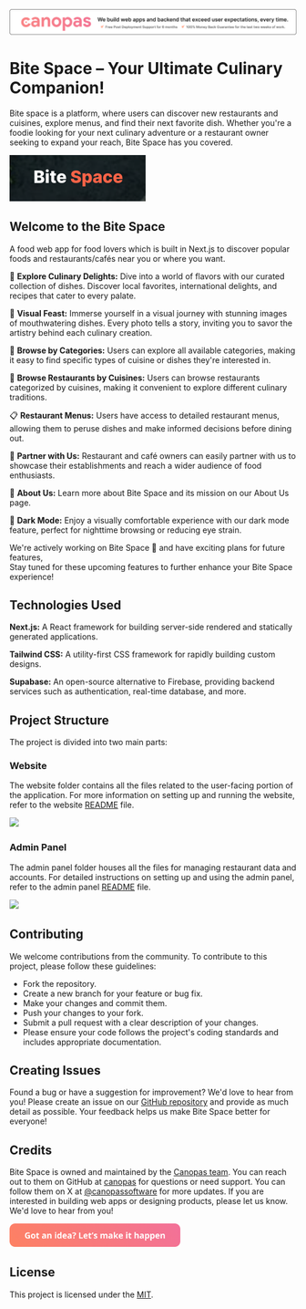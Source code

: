 <a href="https://canopas.com/contact" target="_blank"><img src="./media/cta_banner.png"/></a>

# Bite Space – Your Ultimate Culinary Companion!

Bite space is a platform, where users can discover new restaurants and cuisines, explore menus, and find their next favorite dish. Whether you're a foodie looking for your next culinary adventure or a restaurant owner seeking to expand your reach, Bite Space has you covered.

<a href="https://bitespace.in" target="_blank"><img src="./media/logo.png"/></a>

## Welcome to the Bite Space

A food web app for food lovers which is built in Next.js to discover popular foods and restaurants/cafés near you or where you want.

🍔 <b>Explore Culinary Delights:</b> Dive into a world of flavors with our curated collection of dishes. Discover local favorites, international delights, and recipes that cater to every palate.

📸 <b>Visual Feast:</b> Immerse yourself in a visual journey with stunning images of mouthwatering dishes. Every photo tells a story, inviting you to savor the artistry behind each culinary creation.

🍴 <b>Browse by Categories:</b> Users can explore all available categories, making it easy to find specific types of cuisine or dishes they're interested in.

🌮 <b>Browse Restaurants by Cuisines:</b> Users can browse restaurants categorized by cuisines, making it convenient to explore different culinary traditions.

📋 <b>Restaurant Menus:</b> Users have access to detailed restaurant menus, allowing them to peruse dishes and make informed decisions before dining out.

🤝 <b>Partner with Us:</b> Restaurant and café owners can easily partner with us to showcase their establishments and reach a wider audience of food enthusiasts.

📢 <b>About Us:</b> Learn more about Bite Space and its mission on our About Us page.

🌙 <b>Dark Mode:</b> Enjoy a visually comfortable experience with our dark mode feature, perfect for nighttime browsing or reducing eye strain.

We're actively working on Bite Space 🚧 and have exciting plans for future features, <br />
Stay tuned for these upcoming features to further enhance your Bite Space experience!

## Technologies Used

<b>Next.js:</b> A React framework for building server-side rendered and statically generated applications.

<b>Tailwind CSS:</b> A utility-first CSS framework for rapidly building custom designs.

<b>Supabase:</b> An open-source alternative to Firebase, providing backend services such as authentication, real-time database, and more.

## Project Structure
The project is divided into two main parts:

### Website
The website folder contains all the files related to the user-facing portion of the application. For more information on setting up and running the website, refer to the website [README](./website/README.md) file.

<img src="./media/website.gif"/>

### Admin Panel
The admin panel folder houses all the files for managing restaurant data and accounts. For detailed instructions on setting up and using the admin panel, refer to the admin panel [README](./admin/README.md) file.

<img src="./media/admin_panel.gif" />

## Contributing
We welcome contributions from the community. To contribute to this project, please follow these guidelines:

- Fork the repository.
- Create a new branch for your feature or bug fix.
- Make your changes and commit them.
- Push your changes to your fork.
- Submit a pull request with a clear description of your changes.
- Please ensure your code follows the project's coding standards and includes appropriate documentation.

## Creating Issues

Found a bug or have a suggestion for improvement? We'd love to hear from you! Please create an issue on our [GitHub repository](https://github.com/canopas/bite-space/issues) and provide as much detail as possible. Your feedback helps us make Bite Space better for everyone!

## Credits

Bite Space is owned and maintained by the [Canopas team](https://canopas.com/). You can reach out to them on GitHub at [canopas](https://github.com/canopas) for questions or need support. You can follow them on X at [@canopassoftware](https://x.com/canopassoftware) for more updates. If you are interested in building web apps or designing products, please let us know. We'd love to hear from you!

<a href="https://canopas.com/contact" target="_blank"><img src="./media/cta_button.png" width="300" /></a>

## License

This project is licensed under the [MIT](./LICENSE).
